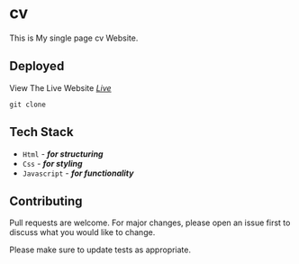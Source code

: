 # cv

This is My single page cv Website.

## Deployed
View The Live Website
[*Live*](https://vermillion-lebkuchen-ac8991.netlify.app/)


```Git
git clone
```

## Tech Stack

- ```Html``` -
***for structuring***
- ```Css``` -
***for styling***
- ```Javascript``` -
***for functionality***



## Contributing

Pull requests are welcome. For major changes, please open an issue first
to discuss what you would like to change.

Please make sure to update tests as appropriate.
